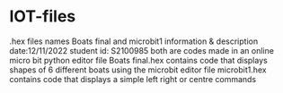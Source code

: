 # IOT-files
.hex files names Boats final and microbit1 information & description
date:12/11/2022
student id: S2100985
both are codes made in an online micro bit python editor
file Boats final.hex contains code that displays shapes of 6 different boats using the microbit editor
file microbit1.hex contains code that displays a simple left right or centre commands
